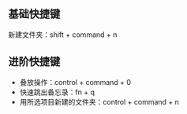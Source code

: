 ## 基础快捷键

新建文件夹：shift + command + n



## 进阶快捷键

- 叠放操作：control + command + 0
- 快速跳出备忘录：fn + q
- 用所选项目新建的文件夹：control + command + n